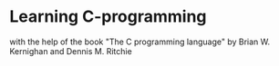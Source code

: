 # Learning C-programming 
with the help of the book "The C programming language" 
by Brian W. Kernighan and Dennis M. Ritchie